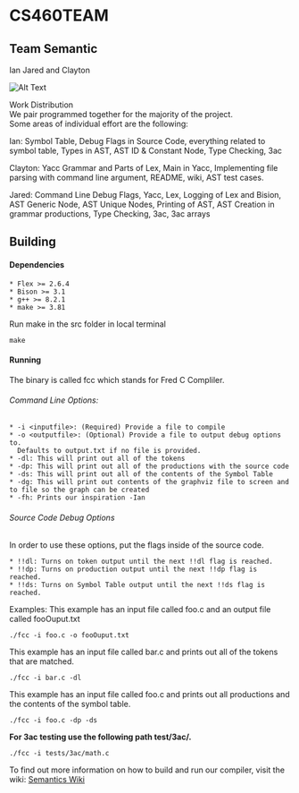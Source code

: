 # CS460TEAM
## Team Semantic

Ian Jared and Clayton

![Alt Text](https://78.media.tumblr.com/cd6bf1ff5b7e508c78dd8522c52cc766/tumblr_op2o49oV6g1tzqospo1_500.gif)

Work Distribution  
We pair programmed together for the majority of the project.    
Some areas of individual effort are the following:  

Ian: Symbol Table, Debug Flags in Source Code, everything related to symbol table, Types in AST, AST ID & Constant Node, Type Checking, 3ac  
   

Clayton: Yacc Grammar and Parts of Lex, Main in Yacc, Implementing file parsing with command line argument, README, wiki, AST test cases.  

Jared: Command Line Debug Flags, Yacc, Lex, Logging of Lex and Bision, AST Generic Node, AST Unique Nodes, Printing of AST, AST Creation in grammar productions, Type Checking, 3ac, 3ac arrays

## Building
#### Dependencies
    * Flex >= 2.6.4
    * Bison >= 3.1
    * g++ >= 8.2.1
    * make >= 3.81
Run make in the src folder in local terminal
```
make
```
#### Running
The binary is called fcc which stands for Fred C Compliler.
###### Command Line Options:
    * -i <inputfile>: (Required) Provide a file to compile
    * -o <outputfile>: (Optional) Provide a file to output debug options to.
      Defaults to output.txt if no file is provided.
    * -dl: This will print out all of the tokens
    * -dp: This will print out all of the productions with the source code
    * -ds: This will print out all of the contents of the Symbol Table
    * -dg: This will print out contents of the graphviz file to screen and to file so the graph can be created
    * -fh: Prints our inspiration -Ian

###### Source Code Debug Options
In order to use these options, put the flags inside of the source code.

    * !!dl: Turns on token output until the next !!dl flag is reached.
    * !!dp: Turns on production output until the next !!dp flag is reached.
    * !!ds: Turns on Symbol Table output until the next !!ds flag is reached.

Examples:
This example has an input file called foo.c and an output file called
fooOuput.txt
```
./fcc -i foo.c -o fooOuput.txt
```
This example has an input file called bar.c and prints out all of the tokens
that are matched.
```
./fcc -i bar.c -dl

```
This example has an input file called foo.c and prints out all productions and
the contents of the symbol table.
```
./fcc -i foo.c -dp -ds
```


**For 3ac testing use the following path test/3ac/.**
```
./fcc -i tests/3ac/math.c
```

To find out more information on how to build and run our compiler, visit the wiki: [Semantics Wiki](https://github.com/iagrant/CS460TEAM/wiki)
